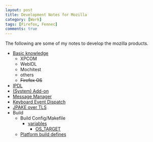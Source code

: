 ```yaml
---
layout: post
title: Development Notes for Mozilla
category: [Work]
tags: [Firefox, Fennec]
comments: true
---
```

The following are some of my notes to develop the mozilla products.

- [Basic knowledge][basic]
   - XPCOM
   - WebIDL
   - Mochitest
   - others
   - <del>Firefox OS</del>
- [IPDL][ipdl]
- [(System) Add-on][addon]
- [Message Manager][mm]
- [Keyboard Event Dispatch][keyevt]
- [JPAKE over TLS][jpake]
- Build
  - Build Config/Makefile
    - [variables][build-vars]
      - [OS_TARGET][os-target]
  - [Platform build defines][pbd]


[basic]: https://www.penflip.com/Chun-Min/mozilla-newbie-notes "Mozilla Newbie Notes"
[ipdl]: https://docs.google.com/presentation/d/1S4njAbl4tSFCrJ3cnE30L4PcYeWdvY-1wcghX2mWNOE/edit?usp=sharing "IPDL"
[addon]: https://docs.google.com/presentation/d/1o9qeSucSDAJO94TmZmebxRnGepY7MVy-MeVGqyaIO0s/edit?usp=sharing "Firefox (System) Add-on"
[mm]: https://docs.google.com/presentation/d/1eDjlmBdBrECQ_vXve0HgzmBilgL8HwHrcFQz9puGGr0/edit?usp=sharing "Message Manager"
[keyevt]: https://docs.google.com/presentation/d/1zxanY8xDioeIrfPyuzx9QDgggO1pC8erqhcL30gL7Wc/edit?usp=sharing "Keyboard Event Dispatch"
[jpake]: https://docs.google.com/presentation/d/15iXd4ZXy9Y1uKdXkuFsdoqXAzw7Y4pUFKlDaNiAFkb0/edit?usp=sharing "JPAKE over TLS"

[build-vars]: https://developer.mozilla.org/en-US/docs/Mozilla/Developer_guide/Build_Instructions/How_Mozilla_s_build_system_works/Makefile_-_variables "Makefile - variables"
[os-target]: https://developer.mozilla.org/en-US/docs/Mozilla/Developer_guide/Build_Instructions/OS_TARGET "OS_TARGET"
[pbd]: https://wiki.mozilla.org/Platform/Platform-specific_build_defines "Platform/Platform-specific build defines"
